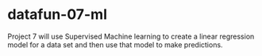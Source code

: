 # datafun-07-ml
Project 7 will use Supervised Machine learning to create a linear regression model for a data set and then use that model to make predictions. 
